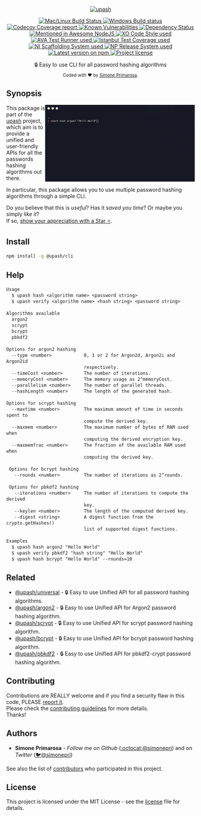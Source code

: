 <p align="center">
  <a href="https://github.com/simonepri/upash">
    <img src="https://github.com/simonepri/upash/raw/upash/media/upash.png" alt="upash" width="600"/>
  </a>
</p>
<p align="center">
  <!-- CI - TravisCI -->
  <a href="https://travis-ci.org/simonepri/upash-cli">
    <img src="https://img.shields.io/travis/simonepri/upash-cli/master.svg?label=MacOS%20%26%20Linux" alt="Mac/Linux Build Status" />
  </a>
  <!-- CI - AppVeyor -->
  <a href="https://ci.appveyor.com/project/simonepri/upash-cli">
    <img src="https://img.shields.io/appveyor/ci/simonepri/upash-cli/master.svg?label=Windows" alt="Windows Build status" />
  </a>
  <!-- Coverage - Codecov -->
  <a href="https://codecov.io/gh/simonepri/upash-cli">
    <img src="https://img.shields.io/codecov/c/github/simonepri/upash-cli/master.svg" alt="Codecov Coverage report" />
  </a>
  <!-- DM - Snyk -->
  <a href="https://snyk.io/test/github/simonepri/upash-cli?targetFile=package.json">
    <img src="https://snyk.io/test/github/simonepri/upash-cli/badge.svg?targetFile=package.json" alt="Known Vulnerabilities" />
  </a>
  <!-- DM - David -->
  <a href="https://david-dm.org/simonepri/upash-cli">
    <img src="https://david-dm.org/simonepri/upash-cli/status.svg" alt="Dependency Status" />
  </a>

  <br/>

  <!-- Mentioned - Awesome NodeJS -->
  <a href="https://github.com/sindresorhus/awesome-nodejs#security">
    <img src="https://awesome.re/mentioned-badge.svg" alt="Mentioned in Awesome NodeJS" />
  </a>
  <!-- Code Style - XO-Prettier -->
  <a href="https://github.com/xojs/xo">
    <img src="https://img.shields.io/badge/code_style-XO+Prettier-5ed9c7.svg" alt="XO Code Style used" />
  </a>
  <!-- Test Runner - AVA -->
  <a href="https://github.com/avajs/ava">
    <img src="https://img.shields.io/badge/test_runner-AVA-fb3170.svg" alt="AVA Test Runner used" />
  </a>
  <!-- Test Coverage - Istanbul -->
  <a href="https://github.com/istanbuljs/nyc">
    <img src="https://img.shields.io/badge/test_coverage-NYC-fec606.svg" alt="Istanbul Test Coverage used" />
  </a>
  <!-- Init - ni -->
  <a href="https://github.com/simonepri/ni">
    <img src="https://img.shields.io/badge/initialized_with-ni-e74c3c.svg" alt="NI Scaffolding System used" />
  </a>
  <!-- Release - np -->
  <a href="https://github.com/sindresorhus/np">
    <img src="https://img.shields.io/badge/released_with-np-6c8784.svg" alt="NP Release System used" />
  </a>

  <br/>

  <!-- Version - npm -->
  <a href="https://www.npmjs.com/package/@upash/cli">
    <img src="https://img.shields.io/npm/v/@upash/cli.svg" alt="Latest version on npm" />
  </a>
  <!-- License - MIT -->
  <a href="https://github.com/simonepri/upash-cli/tree/master/license">
    <img src="https://img.shields.io/github/license/simonepri/upash-cli.svg" alt="Project license" />
  </a>
</p>
<p align="center">
  🔒 Easy to use CLI for all password hashing algorithms

  <br/>

  <sub>
    Coded with ❤️ by <a href="#authors">Simone Primarosa</a>.
  </sub>
</p>

## Synopsis
<img src="https://github.com/simonepri/upash-cli/raw/master/media/preview.gif" alt="upash cli" width="400" align="right"/>

This package is part of the [upash][home] project,
which aim is to provide a unified and user-friendly APIs for all the passwords
hashing algorithms out there.  

In particular, this package allows you to use multiple password hashing
algorithms through a simple CLI.

Do you believe that this is *useful*?
Has it *saved you time*?
Or maybe you simply *like it*?  
If so, [show your appreciation with a Star ⭐️][start].

## Install
```bash
npm install -g @upash/cli
```

## Help
```
Usage
  $ upash hash <algorithm name> <password string>
  $ upash verify <algorithm name> <hash string> <password string>

Algorithms available
  argon2
  scrypt
  bcrypt
  pbkdf2

Options for argon2 hashing
  --type <number>            0, 1 or 2 for Argon2d, Argon2i and Argon2id
                             respectively.
  --timeCost <number>        The number of iterations.
  --memoryCost <number>      The memory usage as 2^memoryCost.
  --parallelism <number>     The number of parallel threads.
  --hashLength <number>      The length of the generated hash.

Options for scrypt hashing
  --maxtime <number>         The maximum amount of time in seconds spent to
                             compute the derived key.
  --maxmem <number>          The maximum number of bytes of RAM used when
                             computing the derived encryption key.
  --maxmemfrac <number>      The fraction of the available RAM used when
                             computing the derived key.

 Options for bcrypt hashing
   --rounds <number>         The number of iterations as 2^rounds.

 Options for pbkdf2 hashing
   --iterations <number>     The number of iterations to compute the derived
                             key.
   --keylen <number>         The length of the computed derived key.
   --digest <string>         A digest function from the crypto.getHashes()
                             list of supported digest functions.

Examples
  $ upash hash argon2 "Hello World"
  $ upash verify pbkdf2 "hash string" "Hello World"
  $ upash hash bcrypt "Hello World" --rounds=10
```

## Related
- [@upash/universal][universal] -
🔒 Easy to use Unified API for all password hashing algorithms.
- [@upash/argon2][argon2] -
🔒 Easy to use Unified API for Argon2 password hashing algorithm.
- [@upash/scrypt][scrypt] -
🔒 Easy to use Unified API for scrypt password hashing algorithm.
- [@upash/bcrypt][bcrypt] -
🔒 Easy to use Unified API for bcrypt password hashing algorithm.
- [@upash/pbkdf2][pbkdf2] -
🔒 Easy to use Unified API for pbkdf2-crypt password hashing algorithm.

## Contributing
Contributions are REALLY welcome and if you find a security flaw in this code,
PLEASE [report it][new issue].  
Please check the [contributing guidelines][contributing] for more details.  
Thanks!

## Authors
- **Simone Primarosa** - *Follow* me on
*Github* ([:octocat:@simonepri][github:simonepri]) and on
*Twitter* ([🐦@simonepri][twitter:simonepri])

See also the list of [contributors][contributors] who participated in this project.

## License
This project is licensed under the MIT License - see the [license][license] file for details.

<!-- Links -->
[home]: https://github.com/simonepri/upash

[start]: https://github.com/simonepri/upash-cli#start-of-content
[new issue]: https://github.com/simonepri/upash-cli/issues/new
[contributors]: https://github.com/simonepri/upash-cli/contributors

[license]: https://github.com/simonepri/upash-cli/tree/master/license
[contributing]: https://github.com/simonepri/upash-cli/tree/master/.github/contributing.md

[universal]: https://github.com/simonepri/upash-universal
[argon2]: https://github.com/simonepri/upash-argon2
[scrypt]: https://github.com/simonepri/upash-scrypt
[bcrypt]: https://github.com/simonepri/upash-bcrypt
[pbkdf2]: https://github.com/simonepri/upash-pbkdf2

[github:simonepri]: https://github.com/simonepri
[twitter:simonepri]: http://twitter.com/intent/user?screen_name=simoneprimarosa
